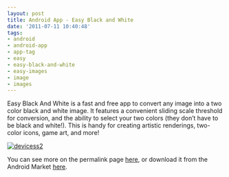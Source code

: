 ```yaml
---
layout: post
title: Android App - Easy Black and White
date: '2011-07-11 10:40:48'
tags:
- android
- android-app
- app-tag
- easy
- easy-black-and-white
- easy-images
- image
- images
---
```



Easy Black And White is a fast and free app to convert any image into a two color black and white image. It features a convenient sliding scale threshold for conversion, and the ability to select your two colors (they don’t have to be black and white!). This is handy for creating artistic renderings, two-color icons, game art, and more!

[![](http://66.147.244.180/~hunterda/content/images/2011/07/devicess21-180x300.png "devicess2")](http://hunterdavis.com/android-app-easy-black-and-white)

You can see more on the permalink page [here](http://hunterdavis.com/android-app-easy-black-and-white), or download it from the Android Market [here](https://market.android.com/details?id=com.hunterdavis.easyblackandwhite).


